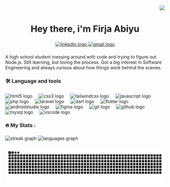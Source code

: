 <div align="right">
  <img src="https://visitor-badge.laobi.icu/badge?page_id=firjaabiyu.firjaabiyu&"  />
</div>

###

<h1 align="center">Hey there, i'm Firja Abiyu</h1>

###

<div align="center">
  <a href="https://www.linkedin.com/in/firjaabiyu/" target="_blank">
    <img src="https://img.shields.io/static/v1?message=LinkedIn&logo=linkedin&label=&color=0077B5&logoColor=white&labelColor=&style=flat" height="20" alt="linkedin logo"  />
  </a>
  <a href="mailto:firjaabiyu@gmail.com?subject=Hello&body=Lets%20colaborate!%0A%0ALooking%20forward%20to%20your%20response." target="_blank">
    <img src="https://img.shields.io/static/v1?message=Gmail&logo=gmail&label=&color=D14836&logoColor=white&labelColor=&style=flat" height="20" alt="gmail logo"  />
  </a>
</div>

###

<p align="left">A high school student messing around with code and trying to figure out Node.js. Still learning, but loving the process. Got a big interest in Software Engineering and always curious about how things work behind the scenes.</p>

###

<h3 align="left">🛠 Language and tools</h3>

###

<div align="left">
  <img src="https://skillicons.dev/icons?i=html" height="40" alt="html5 logo"  />
  <img width="12" />
  <img src="https://skillicons.dev/icons?i=css" height="40" alt="css3 logo"  />
  <img width="12" />
  <img src="https://skillicons.dev/icons?i=tailwind" height="40" alt="tailwindcss logo"  />
  <img width="12" />
  <img src="https://skillicons.dev/icons?i=js" height="40" alt="javascript logo"  />
  <img width="12" />
  <img src="https://skillicons.dev/icons?i=php" height="40" alt="php logo"  />
  <img width="12" />
  <img src="https://skillicons.dev/icons?i=laravel" height="40" alt="laravel logo"  />
  <img width="12" />
  <img src="https://skillicons.dev/icons?i=dart" height="40" alt="dart logo"  />
  <img width="12" />
  <img src="https://skillicons.dev/icons?i=flutter" height="40" alt="flutter logo"  />
  <img width="12" />
  <img src="https://skillicons.dev/icons?i=androidstudio" height="40" alt="androidstudio logo"  />
  <img width="12" />
  <img src="https://skillicons.dev/icons?i=figma" height="40" alt="figma logo"  />
  <img width="12" />
  <img src="https://skillicons.dev/icons?i=git" height="40" alt="git logo"  />
  <img width="12" />
  <img src="https://skillicons.dev/icons?i=github" height="40" alt="github logo"  />
  <img width="12" />
  <img src="https://skillicons.dev/icons?i=mysql" height="40" alt="mysql logo"  />
  <img width="12" />
  <img src="https://skillicons.dev/icons?i=vscode" height="40" alt="vscode logo"  />
</div>

###

<h3 align="left">🔥   My Stats :</h3>

###

<div align="left">
  <img src="https://streak-stats.demolab.com?user=firjaabiyu&locale=en&mode=weekly&theme=dark&hide_border=false&border_radius=5&order=3" height="205" alt="streak graph"  />
  <img src="https://github-readme-stats.vercel.app/api/top-langs?username=firjaabiyu&locale=en&hide_title=false&layout=compact&card_width=320&theme=dark&hide_border=false&order=2" height="205" alt="languages graph"  />
</div>

###

<img src="https://raw.githubusercontent.com/firjaabiyu/firjaabiyu/output/snake.svg" alt="Snake animation" />

###
